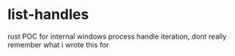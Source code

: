 # list-handles

rust POC for internal windows process handle iteration, dont really remember what i wrote this for